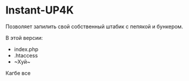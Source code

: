 # Instant-UP4K
Позволяет запилить свой собственный штабик с пепякой и бункером.

В этой версии:

* index.php
* .htaccess
* ~Хуй~

Кагбе все
